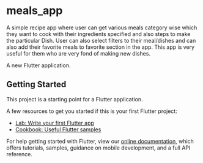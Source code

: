 # meals_app

A simple recipe app where user can get various meals category wise which they want to cook with their ingredients specified and also steps to make the particular Dish. User can also select filters to their meal/dishes and can also add their favorite meals to favorite section in the app. This app is very useful for them who are very fond of making new dishes.

A new Flutter application.

## Getting Started

This project is a starting point for a Flutter application.

A few resources to get you started if this is your first Flutter project:

- [Lab: Write your first Flutter app](https://flutter.dev/docs/get-started/codelab)
- [Cookbook: Useful Flutter samples](https://flutter.dev/docs/cookbook)

For help getting started with Flutter, view our
[online documentation](https://flutter.dev/docs), which offers tutorials,
samples, guidance on mobile development, and a full API reference.

